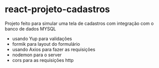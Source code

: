 # react-projeto-cadastros
Projeto feito para simular uma tela de cadastros com integração com o banco de dados MYSQL
- usando Yup para validações
- formik para layout do formulário
- usando Axios para fazer as requisições
- nodemon para o server
- cors para as requisições http
